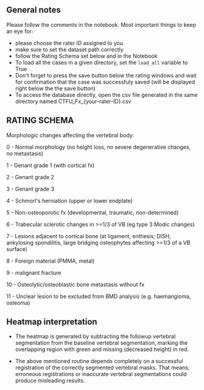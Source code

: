 ## General notes
Please follow the comments in the notebook. Most important things to keep an eye for:
- please choose the rater ID assigned to you
- make sure to set the dataset path correctly
- follow the Rating Schema set below and in the Notebook
- To load all the cases in a given directory, set the `load_all` variable to True
- Don't forget to press the save button below the rating windows and wait for confirmation that the case was successfuly saved (will be displayed right below the the save button)
- To access the database directly, open the csv file generated in the same directory named CTFU_Fx_{your-rater-ID}.csv



## RATING SCHEMA
Morphologic changes affecting the vertebral body:

0 - Normal morphology (no height loss, no severe degenerative changes, no metastasis)

1 - Genant grade 1 (with cortical fx)

2 - Genant grade 2

3 - Genant grade 3

4 - Schmorl's herniation (upper or lower endplate)

5 - Non-osteoporotic fx (developmental, traumatic, non-determined)

6 - Trabecular sclerotic changes in >=1/3 of VB (eg type 3 Modic changes)

7 - Lesions adjacent to cortical bone (at ligament, enthesis; DISH, ankylosing spondilitis, large bridging osteophytes affecting >=1/3 of a VB surface) 

8 - Foreign material (PMMA, metal)

9 - malignant fracture

10 - Osteolytic/osteoblastic bone metastasis without fx

11 - Unclear lesion to be excluded from BMD analysis (e.g. haemangioma, osteoma)


## Heatmap interpretation

- The heatmap is generated by subtracting the followup vertebral segmentation from the baseline vertebral segmentation, marking the overlapping region with green and missing (decreased height) in red.

- The above mentioned routine depends completely on a successful registration of the correctly segmented vertebral masks. That means, erroneous registrations or inaccurate vertebral segmentations could produce misleading results. 